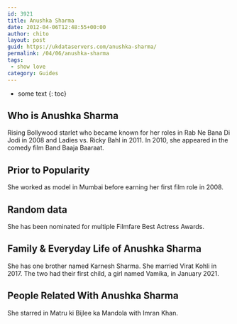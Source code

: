 ```yaml
---
id: 3921
title: Anushka Sharma
date: 2012-04-06T12:48:55+00:00
author: chito
layout: post
guid: https://ukdataservers.com/anushka-sharma/
permalink: /04/06/anushka-sharma
tags:
 - show love
category: Guides
---
```


* some text
{: toc}
          
          
## Who is  Anushka Sharma
                  
                  
                  
Rising Bollywood starlet who became known for her roles in Rab Ne Bana Di Jodi in 2008 and Ladies vs. Ricky Bahl in 2011. In 2010, she appeared in the comedy film Band Baaja Baaraat.
                  
                
                
                
## Prior to Popularity 
                  
                  
                  
She worked as model in Mumbai before earning her first film role in 2008.
                  
                
                
                
## Random data 
                  
                  
                  
She has been nominated for multiple Filmfare Best Actress Awards.
                  
                
                
                
## Family & Everyday Life of Anushka Sharma
                  
                  
                  
She has one brother named Karnesh Sharma. She married Virat Kohli in 2017. The two had their first child, a girl named Vamika, in January 2021.
                  
                
                
                
## People Related With  Anushka Sharma
                  
                  
                  
She starred in Matru ki Bijlee ka Mandola with Imran Khan.
                  
                
              
            
          
          
          
    
    
  
